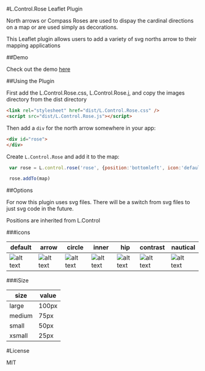 #L.Control.Rose Leaflet Plugin

North arrows or Compass Roses are used to dispay the cardinal directions on a map or
are used simply as decorations.

This Leaflet plugin allows users to add a variety of svg norths arrow to their mapping applications

##Demo

Check out the demo [here](http://bradhamson.github.io/L.Control.Rose/#11/39.2846/-76.6200)

##Using the Plugin

First add the L.Control.Rose.css, L.Control.Rose.j, and copy the images 
directory from the dist directory

~~~~html
<link rel="stylesheet" href="dist/L.Control.Rose.css" />
<script src="dist/L.Control.Rose.js"></script>
~~~~

Then add a `div` for the north arrow somewhere in your app:

~~~~html
<div id="rose">
</div>
~~~~


 Create `L.Control.Rose` and add it to the map:

~~~~javascript
 var rose = L.control.rose('rose', {position:'bottomleft', icon:'default', iSize:'medium'});

 rose.addTo(map)
~~~~


##Options

For now this plugin uses svg files. There will be a switch from svg files to just svg code in the future.

Positions are inherited from L.Control

[default]: https://raw.githubusercontent.com/bradhamson/L.Control.Rose/master/demo/default.png "default"
[arrow]: https://raw.githubusercontent.com/bradhamson/L.Control.Rose/master/demo/arrow.png "arrow"
[circle]: https://raw.githubusercontent.com/bradhamson/L.Control.Rose/master/demo/circle.png "circle"
[inner]: https://raw.githubusercontent.com/bradhamson/L.Control.Rose/master/demo/inner.png "inner"
[hip]: https://raw.githubusercontent.com/bradhamson/L.Control.Rose/master/demo/hip.png "hip"
[contrast]: https://raw.githubusercontent.com/bradhamson/L.Control.Rose/master/demo/contrast.png "contrast"
[nautical]: https://raw.githubusercontent.com/bradhamson/L.Control.Rose/master/demo/nautical.png "nautical"

###icons

| default              | arrow                    | circle              | inner               | hip              | contrast         | nautical         |
| -------------------- | ------------------------ | ------------------- | ------------------- | ---------------- | ---------------- | ---------------- |
| ![alt text][default] | ![alt text][arrow]       | ![alt text][circle] | ![alt text][inner]  | ![alt text][hip] | ![alt text][hip] | ![alt text][hip] |

###iSize

| size   | value |
| ------ | ----- |
| large  | 100px |
| medium | 75px  |
| small  | 50px  |
| xsmall | 25px  |


#License

MIT